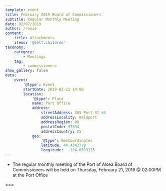 ```yaml
---
template: event
title: February 2019 Board of Commissioners
subtitle: Regular Monthly Meeting
date: 02/07/2019
author: /roxie
content:
    title: Attachments
    items: '@self.children'
taxonomy:
    category: 
        - Meetings
    tag: 
        - commissioners
show_gallery: false
data:
    event:
        '@type': Event
        startDate: 2019-02-21 14:00
        location:
            '@type': Place
            name: Port Office
            address:
                streetAddress: 365 Port St #A
                addressLocality: Waldport
                addressRegion: OR
                postalCode: 97394
                addressCountry: US
            geo:
                '@type': GeoCoordinates
                latitude: 44.4343779
                longitude:  -124.0593175 
---
```


- The regular monthly meeting of the Port of Alsea Board of Commissioners will be held on Thursday, February 21, 2019 @ 02:00PM at the Port Office

===
